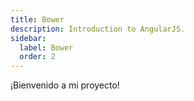 ```yaml
---
title: Bower
description: Introduction to AngularJS.
sidebar:
  label: Bower
  order: 2
---
```


¡Bienvenido a mi proyecto!